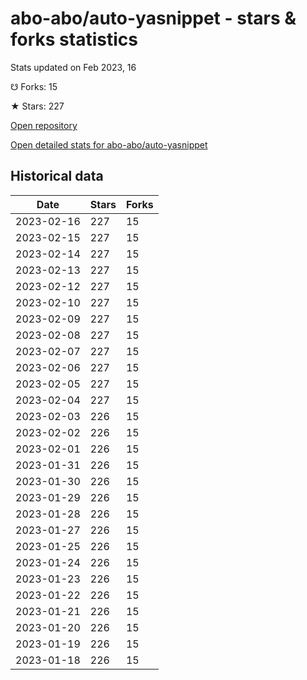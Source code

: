 # abo-abo/auto-yasnippet - stars & forks statistics

Stats updated on Feb 2023, 16

☋ Forks: 15

★ Stars: 227

[Open repository](https://github.com/abo-abo/auto-yasnippet)

[Open detailed stats for abo-abo/auto-yasnippet](https://reviewgithub.com/rep/abo-abo/auto-yasnippet)

## Historical data
| Date | Stars | Forks |
|------|-------|-------|
| 2023-02-16 | 227 | 15 | 
| 2023-02-15 | 227 | 15 | 
| 2023-02-14 | 227 | 15 | 
| 2023-02-13 | 227 | 15 | 
| 2023-02-12 | 227 | 15 | 
| 2023-02-10 | 227 | 15 | 
| 2023-02-09 | 227 | 15 | 
| 2023-02-08 | 227 | 15 | 
| 2023-02-07 | 227 | 15 | 
| 2023-02-06 | 227 | 15 | 
| 2023-02-05 | 227 | 15 | 
| 2023-02-04 | 227 | 15 | 
| 2023-02-03 | 226 | 15 | 
| 2023-02-02 | 226 | 15 | 
| 2023-02-01 | 226 | 15 | 
| 2023-01-31 | 226 | 15 | 
| 2023-01-30 | 226 | 15 | 
| 2023-01-29 | 226 | 15 | 
| 2023-01-28 | 226 | 15 | 
| 2023-01-27 | 226 | 15 | 
| 2023-01-25 | 226 | 15 | 
| 2023-01-24 | 226 | 15 | 
| 2023-01-23 | 226 | 15 | 
| 2023-01-22 | 226 | 15 | 
| 2023-01-21 | 226 | 15 | 
| 2023-01-20 | 226 | 15 | 
| 2023-01-19 | 226 | 15 | 
| 2023-01-18 | 226 | 15 | 

